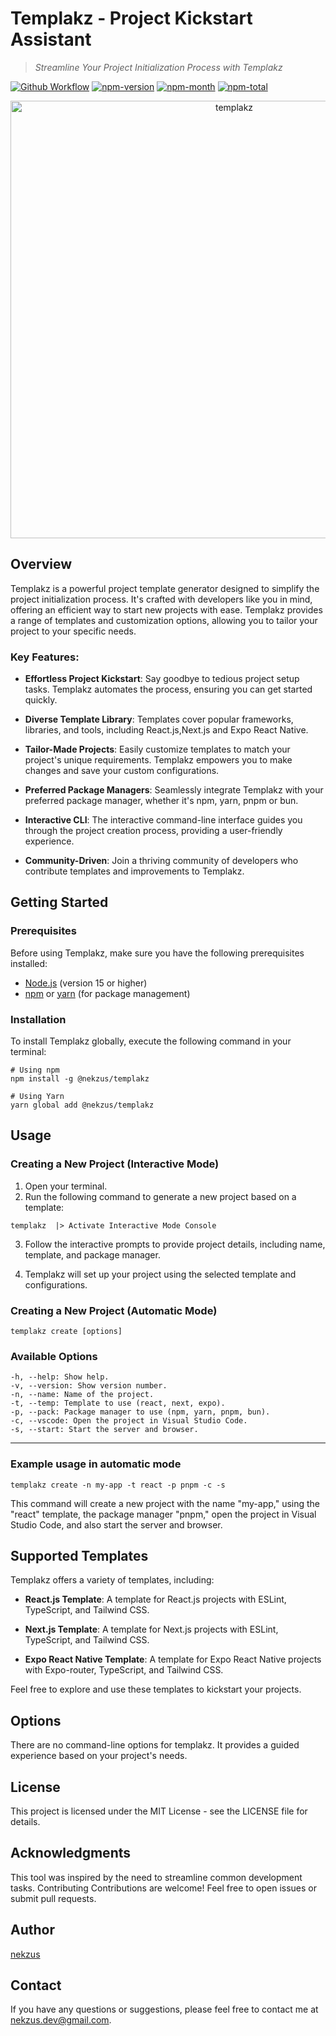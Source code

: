 <!-- Title -->

# Templakz - Project Kickstart Assistant

<!-- Subtitle -->

> _Streamline Your Project Initialization Process with Templakz_


[![Github Workflow](https://github.com/nekzus/templakz/actions/workflows/publish.yml/badge.svg?event=push)](https://github.com/Nekzus/templakz/actions/workflows/publish.yml)
[![npm-version](https://img.shields.io/npm/v/@nekzus/templakz.svg)](https://www.npmjs.com/package/@nekzus/templakz)
[![npm-month](https://img.shields.io/npm/dm/@nekzus/templakz.svg)](https://www.npmjs.com/package/@nekzus/templakz)
[![npm-total](https://img.shields.io/npm/dt/@nekzus/templakz.svg?style=flat)](https://www.npmjs.com/package/@nekzus/templakz)

<div align="center">
<img width="700" alt="templakz" src="https://res.cloudinary.com/dsvsl0b0b/image/upload/v1696982013/npm-package/lbje2fspjdxwpezs4fnu.png">
</div>

<!-- Description -->

## Overview

Templakz is a powerful project template generator designed to simplify the project initialization process. It's crafted with developers like you in mind, offering an efficient way to start new projects with ease. Templakz provides a range of templates and customization options, allowing you to tailor your project to your specific needs.

### Key Features:

-   **Effortless Project Kickstart**: Say goodbye to tedious project setup tasks. Templakz automates the process, ensuring you can get started quickly.

-   **Diverse Template Library**: Templates cover popular frameworks, libraries, and tools, including React.js,Next.js and Expo React Native.

-   **Tailor-Made Projects**: Easily customize templates to match your project's unique requirements. Templakz empowers you to make changes and save your custom configurations.

-   **Preferred Package Managers**: Seamlessly integrate Templakz with your preferred package manager, whether it's npm, yarn, pnpm or bun.

-   **Interactive CLI**: The interactive command-line interface guides you through the project creation process, providing a user-friendly experience.

-   **Community-Driven**: Join a thriving community of developers who contribute templates and improvements to Templakz.

## Getting Started

### Prerequisites

Before using Templakz, make sure you have the following prerequisites installed:

-   [Node.js](https://nodejs.org/) (version 15 or higher)
-   [npm](https://www.npmjs.com/) or [yarn](https://yarnpkg.com/) (for package management)

### Installation

To install Templakz globally, execute the following command in your terminal:

```
# Using npm
npm install -g @nekzus/templakz

# Using Yarn
yarn global add @nekzus/templakz
```

## Usage

### Creating a New Project (Interactive Mode)

1. Open your terminal.
2. Run the following command to generate a new project based on a template:

```
templakz  |> Activate Interactive Mode Console
```

3. Follow the interactive prompts to provide project details, including name, template, and package manager.

4. Templakz will set up your project using the selected template and configurations.

### Creating a New Project (Automatic Mode)

```
templakz create [options]
```

### Available Options

```
-h, --help: Show help.
-v, --version: Show version number.
-n, --name: Name of the project.
-t, --temp: Template to use (react, next, expo).
-p, --pack: Package manager to use (npm, yarn, pnpm, bun).
-c, --vscode: Open the project in Visual Studio Code.
-s, --start: Start the server and browser.
```
****
### Example usage in automatic mode

```
templakz create -n my-app -t react -p pnpm -c -s
```

This command will create a new project with the name "my-app," using the "react" template, the package manager "pnpm," open the project in Visual Studio Code, and also start the server and browser.

## Supported Templates

Templakz offers a variety of templates, including:

-   **React.js Template**: A template for React.js projects with ESLint, TypeScript, and Tailwind CSS.

-   **Next.js Template**: A template for Next.js projects with ESLint, TypeScript, and Tailwind CSS.
  
-   **Expo React Native Template**: A template for Expo React Native projects with Expo-router, TypeScript, and Tailwind CSS.

Feel free to explore and use these templates to kickstart your projects.

## Options

There are no command-line options for templakz. It provides a guided experience based on your project's needs.

## License

This project is licensed under the MIT License - see the LICENSE file for details.

## Acknowledgments

This tool was inspired by the need to streamline common development tasks.
Contributing
Contributions are welcome! Feel free to open issues or submit pull requests.

## Author

[nekzus](https://github.com/nekzus)

## Contact

If you have any questions or suggestions, please feel free to contact me at [nekzus.dev@gmail.com](mailto:nekzus.dev@gmail.com).
